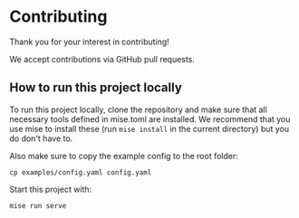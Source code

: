 # Contributing

Thank you for your interest in contributing!

We accept contributions via GitHub pull requests.

## How to run this project locally

To run this project locally, clone the repository and make sure that all necessary tools defined in mise.toml are installed.
We recommend that you use mise to install these (run `mise install` in the current directory) but you do don't have to.

Also make sure to copy the example config to the root folder:

```shell
cp examples/config.yaml config.yaml
```

Start this project with:

```shell
mise run serve
```